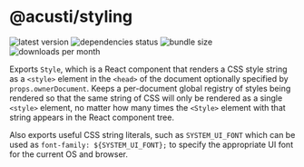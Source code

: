 # @acusti/styling

![latest version](https://img.shields.io/npm/v/@acusti/styling?style=for-the-badge)
![dependencies status](https://img.shields.io/david/acusti/uikit?path=packages%2Fstyling&style=for-the-badge)
![bundle size](https://img.shields.io/bundlephobia/minzip/@acusti/styling?style=for-the-badge)
![downloads per month](https://img.shields.io/npm/dm/@acusti/styling?style=for-the-badge)

Exports `Style`, which is a React component that renders a CSS style string
as a `<style>` element in the `<head>` of the document optionally specified
by `props.ownerDocument`. Keeps a per-document global registry of styles
being rendered so that the same string of CSS will only be rendered as a
single `<style>` element, no matter how many times the `<Style>` element
with that string appears in the React component tree.

Also exports useful CSS string literals, such as `SYSTEM_UI_FONT` which can
be used as `font-family: ${SYSTEM_UI_FONT};` to specify the appropriate UI
font for the current OS and browser.

